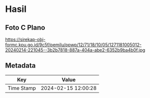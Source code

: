 # Hasil

## Foto C Plano

https://sirekap-obj-formc.kpu.go.id/9c5f/pemilu/ppwp/12/71/18/10/05/1271181005012-20240214-221045--3b2b7818-887a-404a-abe2-6352b9ba4b0f.jpg


## Metadata

| Key        | Value               |
| ---------- | ------------------- |
| Time Stamp | 2024-02-15 12:00:28 |



